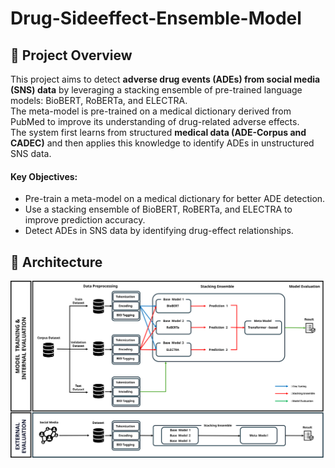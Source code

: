 # Drug-Sideeffect-Ensemble-Model

## 📖 Project Overview
This project aims to detect **adverse drug events (ADEs) from social media (SNS) data** by leveraging a stacking ensemble of pre-trained language models: BioBERT, RoBERTa, and ELECTRA.  
The meta-model is pre-trained on a medical dictionary derived from PubMed to improve its understanding of drug-related adverse effects.  
The system first learns from structured **medical data (ADE-Corpus and CADEC)** and then applies this knowledge to identify ADEs in unstructured SNS data.

#### Key Objectives:
- Pre-train a meta-model on a medical dictionary for better ADE detection.
- Use a stacking ensemble of BioBERT, RoBERTa, and ELECTRA to improve prediction accuracy.
- Detect ADEs in SNS data by identifying drug-effect relationships.
  
## 🧠 Architecture
![Architecture](https://github.com/JinSeong0115/Drug-Sideeffect-Ensemble-Model/blob/main/architecture.svg)
